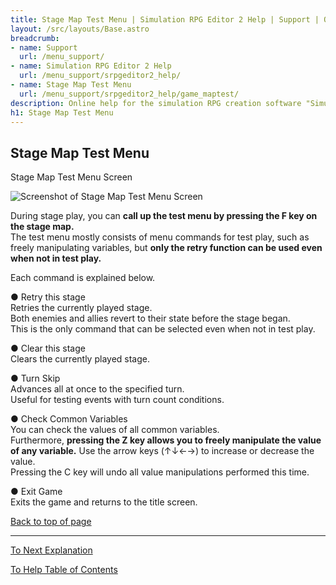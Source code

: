 ```yaml
---
title: Stage Map Test Menu | Simulation RPG Editor 2 Help | Support | Omoshiro Game Shrine
layout: /src/layouts/Base.astro
breadcrumb:
- name: Support
  url: /menu_support/
- name: Simulation RPG Editor 2 Help
  url: /menu_support/srpgeditor2_help/
- name: Stage Map Test Menu
  url: /menu_support/srpgeditor2_help/game_maptest/
description: Online help for the simulation RPG creation software "Simulation RPG Editor 2". "Stage Map Test Menu".
h1: Stage Map Test Menu
---
```


<a name="TOP"></a>

## Stage Map Test Menu

Stage Map Test Menu Screen

![Screenshot of Stage Map Test Menu Screen](/menu_support/srpgeditor2_help/game_maptest/maptest.jpg)

During stage play, you can **call up the test menu by pressing the F key on the stage map.**  
The test menu mostly consists of menu commands for test play, such as freely manipulating variables, but **only the retry function can be used even when not in test play.**  

Each command is explained below.  

● Retry this stage  
Retries the currently played stage.  
Both enemies and allies revert to their state before the stage began.  
This is the only command that can be selected even when not in test play.  

● Clear this stage  
Clears the currently played stage.  

● Turn Skip  
Advances all at once to the specified turn.  
Useful for testing events with turn count conditions.  

● Check Common Variables  
You can check the values of all common variables.  
Furthermore, **pressing the Z key allows you to freely manipulate the value of any variable.** Use the arrow keys (↑↓←→) to increase or decrease the value.  
Pressing the C key will undo all value manipulations performed this time.  

● Exit Game  
Exits the game and returns to the title screen.  

[Back to top of page](#TOP)

---

  

[To Next Explanation](../game_action/)

[To Help Table of Contents](../)